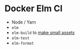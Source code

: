 # Docker Elm CI

* Node / Yarn
* `elm`
* `elm-build` to [make small assets](https://guide.elm-lang.org/optimization/asset_size.html)
* `elm-test`
* `elm-format`
